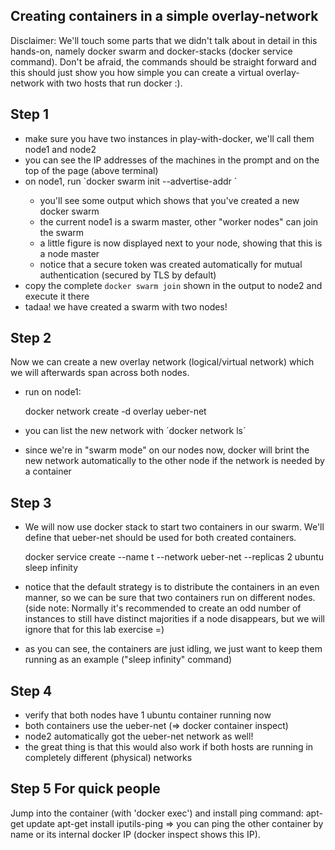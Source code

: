 Creating containers in a simple overlay-network
-----------------------------------------------

Disclaimer:
We'll touch some parts that we didn't talk about in detail in this hands-on, namely docker swarm and docker-stacks (docker service command). Don't be afraid, the commands should be straight forward and this should just show you how simple you can create a virtual overlay-network with two hosts that run docker :).

Step 1
------
* make sure you have two instances in play-with-docker, we'll call them node1 and node2
* you can see the IP addresses of the machines in the prompt and on the top of the page (above terminal)
* on node1, run ´docker swarm init --advertise-addr <ipAddressOfNode1>´
	* you'll see some output which shows that you've created a new docker swarm
	* the current node1 is a swarm master, other "worker nodes" can join the swarm
	* a little figure is now displayed next to your node, showing that this is a node master
	* notice that a secure token was created automatically for mutual authentication (secured by TLS by default)
* copy the complete `docker swarm join` shown in the output to node2 and execute it there
* tadaa! we have created a swarm with two nodes! 

Step 2
------
Now we can create a new overlay network (logical/virtual network) which we will afterwards span across both nodes.
* run on node1: 
	
	docker network create -d overlay ueber-net
	
* you can list the new network with ´docker network ls´
* since we're in "swarm mode" on our nodes now, docker will brint the new network automatically to the other node if the network is needed by a container

Step 3
------
* We will now use docker stack to start two containers in our swarm. We'll define that ueber-net should be used for both created containers. 

	docker service create --name t --network ueber-net --replicas 2 ubuntu sleep infinity
	
* notice that the default strategy is to distribute the containers in an even manner, so we can be sure that two containers run on different nodes. (side note: Normally it's recommended to create an odd number of instances to still have distinct majorities if a node disappears, but we will ignore that for this lab exercise =)
* as you can see, the containers are just idling, we just want to keep them running as an example ("sleep infinity" command)

Step 4
------
* verify that both nodes have 1 ubuntu container running now
* both containers use the ueber-net (=> docker container inspect)
* node2 automatically got the ueber-net network as well!
* the great thing is that this would also work if both hosts are running in completely different (physical) networks

Step 5 For quick people
------------------------
Jump into the container (with 'docker exec') and install ping command:
	apt-get update
	apt-get install iputils-ping
=> you can ping the other container by name or its internal docker IP (docker inspect shows this IP).
